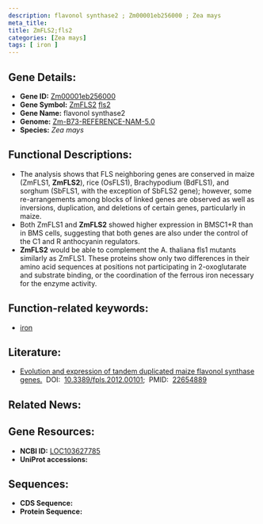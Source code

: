 ```yaml
---
description: flavonol synthase2 ; Zm00001eb256000 ; Zea mays
meta_title:
title: ZmFLS2;fls2
categories: [Zea mays]
tags: [ iron ]
---
```


## Gene Details:
- **Gene ID:**	[Zm00001eb256000](https://www.maizegdb.org/gene_center/gene/Zm00001eb256000)
- **Gene Symbol:** <u>ZmFLS2</u>&nbsp;<u>fls2</u>
- **Gene Name:** flavonol synthase2
- **Genome:** [Zm-B73-REFERENCE-NAM-5.0](https://www.maizegdb.org/genome/assembly/Zm-B73-REFERENCE-NAM-5.0)
- **Species:** *Zea mays*

## Functional Descriptions:
   - The analysis shows that FLS neighboring genes are conserved in maize (ZmFLS1, **ZmFLS2**), rice (OsFLS1), Brachypodium (BdFLS1), and sorghum (SbFLS1, with the exception of SbFLS2 gene); however, some re-arrangements among blocks of linked genes are observed as well as inversions, duplication, and deletions of certain genes, particularly in maize.
   - Both ZmFLS1 and **ZmFLS2** showed higher expression in BMSC1+R than in BMS cells, suggesting that both genes are also under the control of the C1 and R anthocyanin regulators.
   - **ZmFLS2** would be able to complement the A. thaliana fls1 mutants similarly as ZmFLS1. These proteins show only two differences in their amino acid sequences at positions not participating in 2-oxoglutarate and substrate binding, or the coordination of the ferrous iron necessary for the enzyme activity.

## Function-related keywords:
- [iron](/tags/iron/)

## Literature:
   - [Evolution and expression of tandem duplicated maize flavonol synthase genes.]( https://www.ncbi.nlm.nih.gov/pmc/articles/PMC3360202/)&nbsp;&nbsp;DOI:&nbsp;&nbsp;[10.3389/fpls.2012.00101](https://www.ncbi.nlm.nih.gov/pmc/articles/PMC3360202/);&nbsp;&nbsp;PMID:&nbsp;&nbsp;[22654889](https://pubmed.ncbi.nlm.nih.gov/22654889/)

## Related News:

## Gene Resources:
- **NCBI ID:**  [LOC103627785](https://www.ncbi.nlm.nih.gov/gene/?term=LOC103627785)
- **UniProt accessions:** [](https://www.uniprot.org/uniprotkb//entry)



## Sequences:
- **CDS Sequence:**
- **Protein Sequence:**
